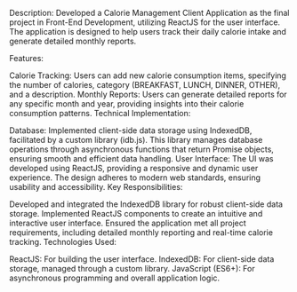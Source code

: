 Description:
Developed a Calorie Management Client Application as the final project in Front-End Development, utilizing ReactJS for the user interface. The application is designed to help users track their daily calorie intake and generate detailed monthly reports.

Features:

Calorie Tracking: Users can add new calorie consumption items, specifying the number of calories, category (BREAKFAST, LUNCH, DINNER, OTHER), and a description.
Monthly Reports: Users can generate detailed reports for any specific month and year, providing insights into their calorie consumption patterns.
Technical Implementation:

Database: Implemented client-side data storage using IndexedDB, facilitated by a custom library (idb.js). This library manages database operations through asynchronous functions that return Promise objects, ensuring smooth and efficient data handling.
User Interface: The UI was developed using ReactJS, providing a responsive and dynamic user experience. The design adheres to modern web standards, ensuring usability and accessibility.
Key Responsibilities:

Developed and integrated the IndexedDB library for robust client-side data storage.
Implemented ReactJS components to create an intuitive and interactive user interface.
Ensured the application met all project requirements, including detailed monthly reporting and real-time calorie tracking.
Technologies Used:

ReactJS: For building the user interface.
IndexedDB: For client-side data storage, managed through a custom library.
JavaScript (ES6+): For asynchronous programming and overall application logic.
